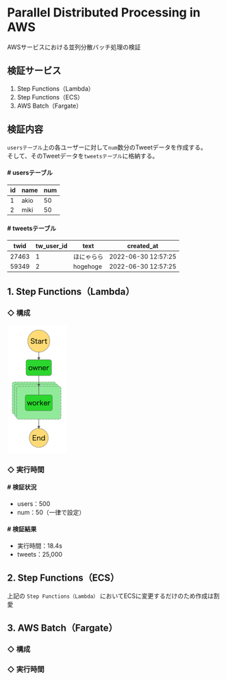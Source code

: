 # Parallel Distributed Processing in AWS
AWSサービスにおける並列分散バッチ処理の検証

## 検証サービス
1. Step Functions（Lambda）
2. Step Functions（ECS）
3. AWS Batch（Fargate）

## 検証内容
`usersテーブル`上の各ユーザーに対して`num`数分のTweetデータを作成する。<br>
そして、そのTweetデータを`tweetsテーブル`に格納する。<br>

#### # usersテーブル
|  id  |  name  |  num  |
| ---- | ---- | ---- |
|  1  |  akio  |  50  |
|  2  |  miki  |  50  |

#### # tweetsテーブル
|  twid  |  tw_user_id  | text |  created_at  |
| ---- | ---- | ---- | ---- |
|  27463  |  1  |  ほにゃらら  |  2022-06-30 12:57:25  |
|  59349  |  2  |  hogehoge  |  2022-06-30 12:57:25  |

## 1. Step Functions（Lambda）
### ◇ 構成
![stepfunctions_graph](StepFunctions-Lambda/stepfunctions_graph.png)

### ◇ 実行時間
#### # 検証状況
* users：500
* num：50（一律で設定）
#### # 検証結果
* 実行時間：18.4s
* tweets：25,000

## 2. Step Functions（ECS）
上記の `Step Functions（Lambda）` においてECSに変更するだけのため作成は割愛

## 3. AWS Batch（Fargate）
### ◇ 構成

### ◇ 実行時間
